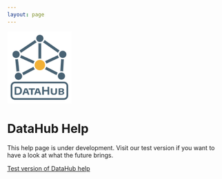 ```yaml
---
layout: page
---
```

<img src="/assets/img/Datahub_logo_stack.svg" width="150px" alt="datahub logo" class="img-fluid mb-2">

# DataHub Help
<p class="lead my-4">This help page is under development. Visit our test version if you want to have a look at what the future brings.</p>
<p class="lead">
  <a href="https://help.datahub-test.elixir-belgium.org/" class="btn btn-lg btn-light fw-bold"><i class="fa-solid fa-arrow-right-long me-2"></i>Test version of DataHub help</a>
</p>

